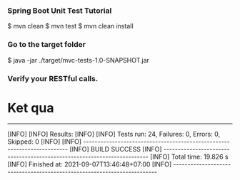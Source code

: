 ### Spring Boot Unit Test Tutorial

$ mvn clean
$ mvn test
$ mvn clean install
### Go to the target folder
$ java -jar ./target/mvc-tests-1.0-SNAPSHOT.jar
### Verify your RESTful calls.
 
 

# Ket qua
-------------------------------
[INFO]
[INFO] Results:
[INFO]
[INFO] Tests run: 24, Failures: 0, Errors: 0, Skipped: 0
[INFO]
[INFO] ------------------------------------------------------------------------
[INFO] BUILD SUCCESS
[INFO] ------------------------------------------------------------------------
[INFO] Total time:  19.826 s
[INFO] Finished at: 2021-09-07T13:46:48+07:00
[INFO] ------------------------------------------------------------------------